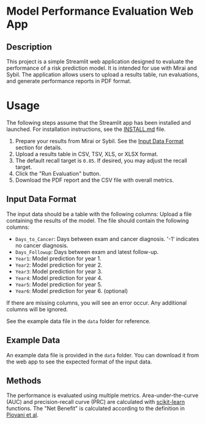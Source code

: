 # Model Performance Evaluation Web App

## Description

This project is a simple Streamlit web application designed to evaluate the performance of a risk prediction model. It is intended for use with Mirai and Sybil. The application allows users to upload a results table, run evaluations, and generate performance reports in PDF format.

# Usage

The following steps assume that the Streamlit app has been installed and launched. For installation instructions, see the [INSTALL.md](INSTALL.md) file.

1. Prepare your results from Mirai or Sybil. See the [Input Data Format](#input-data-format) section for details.
2. Upload a results table in CSV, TSV, XLS, or XLSX format.
3. The default recall target is `0.85`. If desired, you may adjust the recall target. 
4. Click the "Run Evaluation" button.
5. Download the PDF report and the CSV file with overall metrics.

## Input Data Format

The input data should be a table with the following columns:
Upload a file containing the results of the model. The file should contain the following columns:   
 - `Days_to_Cancer`: Days between exam and cancer diagnosis. '-1' indicates no cancer diagnosis.  
 - `Days_Followup`: Days between exam and latest follow-up.   
 - `Year1`: Model prediction for year 1.  
 - `Year2`: Model prediction for year 2.  
 - `Year3`: Model prediction for year 3.  
 - `Year4`: Model prediction for year 4.  
 - `Year5`: Model prediction for year 5.  
 - `Year6`: Model prediction for year 6. (optional)

If there are missing columns, you will see an error occur. Any additional columns will be ignored.

See the example data file in the `data` folder for reference.

## Example Data

An example data file is provided in the `data` folder. You can download it from the web app to see the expected format of the input data.

## Methods

The performance is evaluated using multiple metrics. Area-under-the-curve (AUC) and precision-recall curve (PRC) are calculated with [scikit-learn](https://scikit-learn.org/stable/) functions. The "Net Benefit" is calculated according to the definition in [Piovani et al](https://pmc.ncbi.nlm.nih.gov/articles/PMC10454914/).
